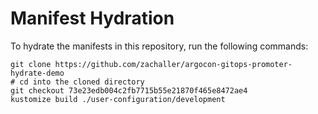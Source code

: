 # Manifest Hydration

To hydrate the manifests in this repository, run the following commands:

```shell
git clone https://github.com/zachaller/argocon-gitops-promoter-hydrate-demo
# cd into the cloned directory
git checkout 73e23edb004c2fb7715b55e21870f465e8472ae4
kustomize build ./user-configuration/development
```
